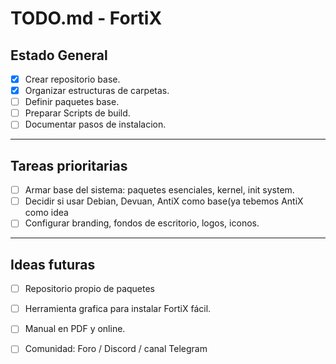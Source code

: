 # TODO.md - FortiX

## Estado General
- [x] Crear repositorio base.
- [x] Organizar estructuras de carpetas.
- [ ] Definir paquetes base.
- [ ] Preparar Scripts de build.
- [ ] Documentar pasos de instalacion.

---

## Tareas prioritarias 
- [ ] Armar base del sistema: paquetes esenciales, kernel, init system.
- [ ] Decidir si usar Debian, Devuan, AntiX como base(ya tebemos AntiX como idea
- [ ] Configurar branding, fondos de escritorio, logos, iconos.

---

## Ideas futuras
- [ ] Repositorio propio de paquetes
- [ ] Herramienta grafica para instalar FortiX fácil.
- [ ] Manual en PDF y online.
- [ ] Comunidad: Foro / Discord / canal Telegram

